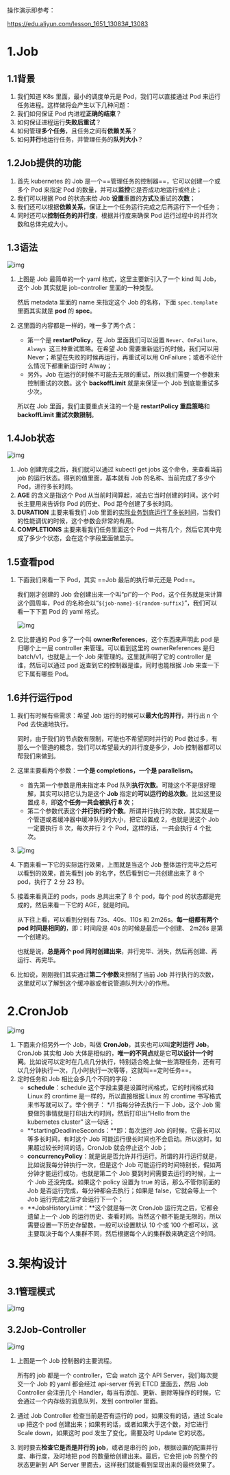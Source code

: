 操作演示即参考：

https://edu.aliyun.com/lesson_1651_13083#_13083



# 1.Job



## 1.1背景

1. 我们知道 K8s 里面，最小的调度单元是 Pod，我们可以直接通过 Pod 来运行任务进程。这样做将会产生以下几种问题：
2. 我们如何保证 Pod 内进程**正确的结束**？
3. 如何保证进程运行**失败后重试**？
4. 如何管理**多个任务**，且任务之间有**依赖关系**？
5. 如何**并行**地运行任务，并管理任务的**队列大小**？





## 1.2Job提供的功能

1. 首先 kubernetes 的 Job 是一个==管理任务的控制器==，它可以创建一个或多个 Pod 来指定 Pod 的数量，并可以**监控**它是否成功地运行或终止；
2. 我们可以根据 Pod 的状态来给 Job **设置**重置的**方式**及重试的**次数**；
3. 我们还可以根据**依赖关系**，保证上一个任务运行完成之后再运行下一个任务；
4. 同时还可以**控制任务的并行度**，根据并行度来确保 Pod 运行过程中的并行次数和总体完成大小。



## 1.3语法

![img](https://edu.aliyun.com/files/course/2021/04-02/1646306b25ea647399.jpeg)

1. 上图是 Job 最简单的一个 yaml 格式，这里主要新引入了一个 kind 叫 Job，这个 Job 其实就是 job-controller 里面的一种类型。 

   然后 metadata 里面的 name 来指定这个 Job 的名称，下面 `spec.template `里面其实就是 **pod** 的 **spec**。

2. 这里面的内容都是一样的，唯一多了两个点：

   + 第一个是 **restartPolicy**，在 Job 里面我们可以设置 `Never`、`OnFailure`、`Always `这三种重试策略。在希望 Job 需要重新运行的时候，我们可以用 Never；希望在失败的时候再运行，再重试可以用 OnFailure；或者不论什么情况下都重新运行时 Alway；
   + 另外，Job 在运行的时候不可能去无限的重试，所以我们需要一个参数来控制重试的次数。这个 **backoffLimit** 就是来保证一个 Job 到底能重试多少次。

   所以在 Job 里面，我们主要重点关注的一个是 **restartPolicy 重启策略**和 **backoffLimit 重试次数限制**。



## 1.4Job状态

![img](https://edu.aliyun.com/files/course/2021/04-02/1647131e60ce691348.png)

1. Job 创建完成之后，我们就可以通过 kubectl get jobs 这个命令，来查看当前 job 的运行状态。得到的值里面，基本就有 Job 的名称、当前完成了多少个 Pod，进行多长时间。
2. **AGE** 的含义是指这个 Pod 从当前时间算起，减去它当时创建的时间。这个时长主要用来告诉你 Pod 的历史、Pod 距今创建了多长时间。
3. **DURATION** 主要来看我们 Job 里面的<u>实际业务到底运行了多长时间</u>，当我们的性能调优的时候，这个参数会非常的有用。
4. **COMPLETIONS** 主要来看我们任务里面这个 Pod 一共有几个，然后它其中完成了多少个状态，会在这个字段里面做显示。



## 1.5查看pod

1. 下面我们来看一下 Pod，其实 ==Job 最后的执行单元还是 Pod==。

   我们刚才创建的 Job 会创建出来一个叫“pi”的一个 Pod，这个任务就是来计算这个圆周率，Pod 的名称会以“`${job-name}-${random-suffix}`”，我们可以看一下下面 Pod 的 yaml 格式。

   ![img](https://edu.aliyun.com/files/course/2021/04-02/164743f1655b681237.jpeg)

   

   

2. 它比普通的 Pod 多了一个叫 **ownerReferences**，这个东西来声明此 pod 是归哪个上一层 controller 来管理。可以看到这里的 ownerReferences 是归 batch/v1，也就是上一个 Job 来管理的。这里就声明了它的 controller 是谁，然后可以通过 pod 返查到它的控制器是谁，同时也能根据 Job 来查一下它下属有哪些 Pod。



## 1.6并行运行pod

1. 我们有时候有些需求：希望 Job 运行的时候可以**最大化的并行**，并行出 n 个 Pod 去快速地执行。

   同时，由于我们的节点数有限制，可能也不希望同时并行的 Pod 数过多，有那么一个管道的概念，我们可以希望最大的并行度是多少，Job 控制器都可以帮我们来做到。

2. 这里主要看两个参数：**一个是 completions，一个是 parallelism。**

   + 首先第一个参数是用来指定本 Pod 队列**执行次数**。可能这个不是很好理解，其实可以把它认为是这个 **Job** 指定的**可以运行的总次数**。比如这里设置成 8，即**这个任务一共会被执行 8 次**；
   + 第二个参数代表这个**并行执行的个数**。所谓并行执行的次数，其实就是一个管道或者缓冲器中缓冲队列的大小，把它设置成 2，也就是说这个 Job 一定要执行 8 次，每次并行 2 个 Pod，这样的话，一共会执行 4 个批次。

3. ![img](https://edu.aliyun.com/files/course/2021/04-02/164811bed3cd564718.png)

4. 下面来看一下它的实际运行效果，上图就是当这个 Job 整体运行完毕之后可以看到的效果，首先看到 job 的名字，然后看到它一共创建出来了 8 个 pod，执行了 2 分 23 秒。

5. 接着来看真正的 pods，pods 总共出来了 8 个 pod，每个 pod 的状态都是完成的，然后来看一下它的 AGE，就是时间。

   从下往上看，可以看到分别有 73s、40s、110s 和 2m26s。**每一组都有两个 pod 时间是相同的**，即：时间段是 40s 的时候是最后一个创建、 2m26s 是第一个创建的。

   也就是说，**总是两个 pod 同时创建出来**，并行完毕、消失，然后再创建、再运行、再完毕。

6. 比如说，刚刚我们其实通过**第二个参数**来控制了当前 Job 并行执行的次数，这里就可以了解到这个缓冲器或者说管道队列大小的作用。



# 2.CronJob

![img](https://edu.aliyun.com/files/course/2021/04-02/164850284db3319326.png)

1. 下面来介绍另外一个 Job，叫做 **CronJob**，其实也可以叫**定时运行 Job**。CronJob 其实和 Job 大体是相似的，**唯一的不同点**就是它**可以设计一个时间**。比如说可以定时在几点几分执行，特别适合晚上做一些清理任务，还有可以几分钟执行一次，几小时执行一次等等，这就叫==定时任务==。
2. 定时任务和 Job 相比会多几个不同的字段：
   + **schedule**：schedule 这个字段主要是设置时间格式，它的时间格式和 Linux 的 crontime 是一样的，所以直接根据 Linux 的 crontime 书写格式来书写就可以了。举个例子： */1 指每分钟去执行一下 Job，这个 Job 需要做的事情就是打印出大约时间，然后打印出“Hello from the kubernetes cluster” 这一句话；
   + **startingDeadlineSeconds：**即：每次运行 Job 的时候，它最长可以等多长时间，有时这个 Job 可能运行很长时间也不会启动。所以这时，如果超过较长时间的话，CronJob 就会停止这个 Job；
   + **concurrencyPolicy**：就是说是否允许并行运行。所谓的并行运行就是，比如说我每分钟执行一次，但是这个 Job 可能运行的时间特别长，假如两分钟才能运行成功，也就是第二个 Job 要到时间需要去运行的时候，上一个 Job 还没完成。如果这个 policy 设置为 true 的话，那么不管你前面的 Job 是否运行完成，每分钟都会去执行；如果是 false，它就会等上一个 Job 运行完成之后才会运行下一个；
   + **JobsHistoryLimit：**这个就是每一次 CronJob 运行完之后，它都会遗留上一个 Job 的运行历史、查看时间。当然这个额不能是无限的，所以需要设置一下历史存留数，一般可以设置默认 10 个或 100 个都可以，这主要取决于每个人集群不同，然后根据每个人的集群数来确定这个时间。





# 3.架构设计



## 3.1管理模式

![img](https://edu.aliyun.com/files/course/2021/04-02/1655153aab2b853829.png)



## 3.2Job-Controller

![img](https://edu.aliyun.com/files/course/2021/04-02/165542e6c9df606039.jpeg)

1. 上图是一个 Job 控制器的主要流程。

   所有的 job 都是一个 controller，它会 watch 这个 API Server，我们每次提交一个 Job 的 yaml 都会经过 api-server 传到 ETCD 里面去，然后 Job Controller 会注册几个 Handler，每当有添加、更新、删除等操作的时候，它会通过一个内存级的消息队列，发到 controller 里面。

2. 通过 Job Controller 检查当前是否有运行的 pod，如果没有的话，通过 Scale up 把这个 pod 创建出来；如果有的话，或者如果大于这个数，对它进行 Scale down，如果这时 pod 发生了变化，需要及时 Update 它的状态。

3. 同时要去**检查它是否是并行的 job**，或者是串行的 job，根据设置的配置并行度、串行度，及时地把 pod 的数量给创建出来。最后，它会把 job 的整个的状态更新到 API Server 里面去，这样我们就能看到呈现出来的最终效果了。